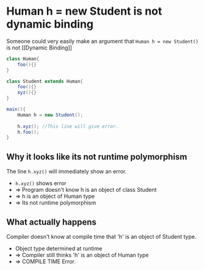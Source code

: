 # Human h = new Student is not dynamic binding

Someone could very easily make an argument that `Human h = new Student()` is not [[Dynamic Binding]]

```java
class Human{
    foo(){}
}

class Student extends Human{
    foo(){}
    xyz(){}
}

main(){
    Human h = new Student();
    
    h.xyz(); //This line will give error. 
    h.foo(); 
}
```

## Why it looks like its not runtime polymorphism

The line `h.xyz()` will immediately show an error.

- `h.xyz()`  shows error
- ⇒ Program doesn't know h is an object of class Student
- ⇒ h is an object of Human type
- ⇒ Its not runtime polymorphism

## What actually happens

Compiler doesn't know at compile time that 'h' is an object of Student type.

- Object type determined at runtime
- ⇒ Compiler still thinks 'h' is an object of Human type
- ⇒ COMPILE TIME Error.
